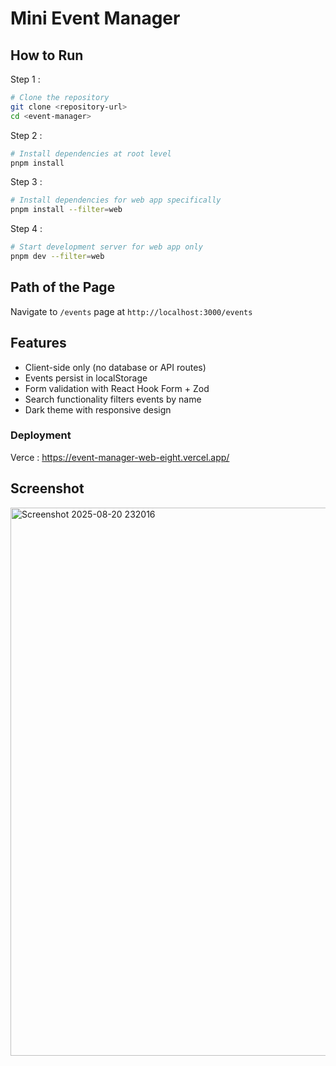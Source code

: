 # Mini Event Manager

## How to Run

Step 1 : 

```bash 
# Clone the repository
git clone <repository-url>
cd <event-manager>
```
Step 2 :
```bash
# Install dependencies at root level
pnpm install
```
Step 3 : 
```bash
# Install dependencies for web app specifically  
pnpm install --filter=web
```

Step 4 : 
``` bash
# Start development server for web app only
pnpm dev --filter=web
```

## Path of the Page

Navigate to `/events` page at `http://localhost:3000/events`

## Features
- Client-side only (no database or API routes)
- Events persist in localStorage
- Form validation with React Hook Form + Zod
- Search functionality filters events by name
- Dark theme with responsive design

### Deployment 
Verce : https://event-manager-web-eight.vercel.app/
## Screenshot
<img width="1255" height="877" alt="Screenshot 2025-08-20 232016" src="https://github.com/user-attachments/assets/1ddc1e08-6ccd-40a3-bc7a-69a794fd6add" />


